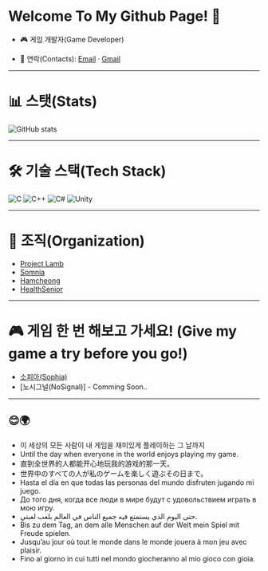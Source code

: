 # Welcome To My Github Page! 🎃

- 🎮 게임 개발자(Game Developer)

- 💬 연락(Contacts): [Email](cil1216@naver.com) · [Gmail](cil07083@gmail.com)

---

# 📊 스탯(Stats)
![GitHub stats](https://github-readme-stats.vercel.app/api?username=HobakVine&show_icons=true&theme=github_dark)

---

# 🛠️ 기술 스택(Tech Stack)


![C](https://img.shields.io/badge/C-3CBDB1?style=flat&logo=c-sharp&logoColor=white) ![C++](https://img.shields.io/badge/C++-239120?style=flat&logo=c-sharp&logoColor=white) ![C#](https://img.shields.io/badge/C%23-663399?style=flat&logo=c-sharp&logoColor=white) ![Unity](https://img.shields.io/badge/Unity-000000?style=flat&logo=unity&logoColor=white)


---

# 🏢 조직(Organization)

- [Project Lamb](https://github.com/ProjectLamb)
- [Somnia](https://github.com/Project-Somnia)
- [Hamcheong](https://github.com/HamCheong)
- [HealthSenior](https://github.com/HealthSenior)
---
# 🎮 게임 한 번 해보고 가세요! (Give my game a try before you go!)
- [소피아(Sophia)](https://store.onstove.com/ko/games/4057)
- [노시그널(NoSignal)] - Comming Soon..
---


## 😊🌍
- 이 세상의 모든 사람이 내 게임을 재미있게 플레이하는 그 날까지
- Until the day when everyone in the world enjoys playing my game.
- 直到全世界的人都能开心地玩我的游戏的那一天。
- 世界中のすべての人が私のゲームを楽しく遊ぶその日まで。
- Hasta el día en que todas las personas del mundo disfruten jugando mi juego.
- До того дня, когда все люди в мире будут с удовольствием играть в мою игру.
- حتى اليوم الذي يستمتع فيه جميع الناس في العالم بلعب لعبتي.
- Bis zu dem Tag, an dem alle Menschen auf der Welt mein Spiel mit Freude spielen.
- Jusqu’au jour où tout le monde dans le monde jouera à mon jeu avec plaisir.
- Fino al giorno in cui tutti nel mondo giocheranno al mio gioco con gioia.